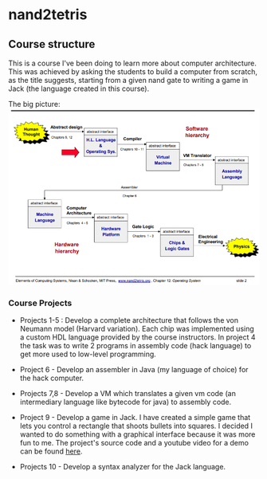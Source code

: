 # nand2tetris

## Course structure
This is a course I've been doing to learn more about computer architecture. This was achieved by asking the students to build a computer from scratch, as the title suggests, starting from a given nand gate to writing a game in Jack (the language created in this course).

The big picture:
![nand2tetris roadmap](https://raw.githubusercontent.com/gaopinghuang0/nand2tetris/master/big_picture.png)



### Course Projects 
 * Projects 1-5 : Develop a complete architecture that follows the von Neumann model (Harvard variation). Each chip was implemented using a custom HDL language provided by the course instructors. In project 4 the task was to write 2 programs in assembly code (hack language) to get more used to low-level programming.

 * Project 6 - Develop an assembler in Java (my language of choice) for the hack computer.

 * Projects 7,8 - Develop a VM which translates a given vm code (an intermediary language like bytecode for java) to assembly code. 

 * Project 9 - Develop a game in Jack. I have created a simple game that lets you control a rectangle that shoots bullets into squares. I decided I wanted to do something with a graphical interface because it was more fun to me. The project's source code and a youtube video for a demo can be found [here](https://github.com/thomss23/BlockShooter).

 * Projects 10 - Develop a syntax analyzer for the Jack language.





